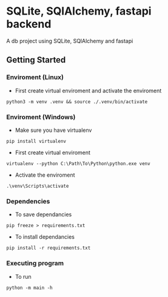 # SQLite, SQlAlchemy, fastapi backend

A db project using SQLite, SQlAlchemy and fastapi

## Getting Started

### Enviroment (Linux)

- First create virtual enviroment and activate the enviroment

```
python3 -m venv .venv && source ./.venv/bin/activate
```

### Enviroment (Windows)

- Make sure you have virtualenv

```
pip install virtualenv
```

- First create virtual enviroment

```
virtualenv --python C:\Path\To\Python\python.exe venv
```

- Activate the enviroment

```
.\venv\Scripts\activate
```

### Dependencies

- To save dependancies

```
pip freeze > requirements.txt
```

- To install dependancies

```
pip install -r requirements.txt
```

### Executing program

- To run

```
python -m main -h
```

